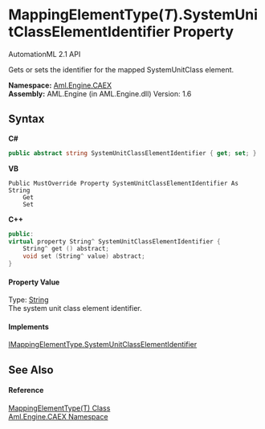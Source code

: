 # MappingElementType(*T*).SystemUnitClassElementIdentifier Property 
AutomationML 2.1 API 

Gets or sets the identifier for the mapped SystemUnitClass element.

**Namespace:**&nbsp;<a href="N_Aml_Engine_CAEX">Aml.Engine.CAEX</a><br />**Assembly:**&nbsp;AML.Engine (in AML.Engine.dll) Version: 1.6

## Syntax

**C#**<br />
``` C#
public abstract string SystemUnitClassElementIdentifier { get; set; }
```

**VB**<br />
``` VB
Public MustOverride Property SystemUnitClassElementIdentifier As String
	Get
	Set
```

**C++**<br />
``` C++
public:
virtual property String^ SystemUnitClassElementIdentifier {
	String^ get () abstract;
	void set (String^ value) abstract;
}
```


#### Property Value
Type: <a href="https://docs.microsoft.com/dotnet/api/system.string" target="_parent" rel="noopener noreferrer">String</a><br />The system unit class element identifier.

#### Implements
<a href="P_Aml_Engine_CAEX_IMappingElementType_SystemUnitClassElementIdentifier">IMappingElementType.SystemUnitClassElementIdentifier</a><br />

## See Also


#### Reference
<a href="T_Aml_Engine_CAEX_MappingElementType_1">MappingElementType(T) Class</a><br /><a href="N_Aml_Engine_CAEX">Aml.Engine.CAEX Namespace</a><br />